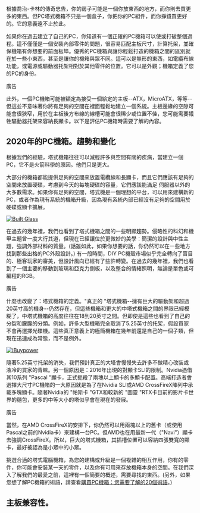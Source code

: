 根據喬治-卡林的傳奇忠告，你的房子可能是一個你放東西的地方，而你則去買更多的東西。但PC塔式機箱不只是一個盒子，你把你的PC組件，而你掙錢買更好的。它的意義遠不止於此。

如果你在過去建立了自己的PC，你知道有一個正確的PC機箱可以使或打破整個過程。這不僅僅是一個安裝內部零件的問題，很容易匹配主板尺寸，計算托架，並確保機箱有你想要的前面板埠。優秀的PC機箱與讓你輕鬆打造的機箱之間的區別就在於一些小東西，甚至是讓你的機箱與眾不同。這可以是無形的東西，如電纜布線功能，或電源或驅動器托架相對於其他零件的位置。它可以是外觀；機箱定義了您的PC的身份。

廣告





此外，一個PC機箱可能被額定為接受一個給定的主板--ATX，MicroATX，等等--但這並不意味著你將有足夠的空間在裡面輕鬆地建立一個系統。主板邊緣的空隙可能會很狹窄，用於在主板後方布線的線槽可能會很稀少或位置不佳，您可能需要犧牲驅動器托架來容納長顯卡。以下是評估PC機箱時需要了解的內容。

## 2020年的PC機箱。趨勢和變化

根據我們的經驗，塔式機箱往往可以減輕許多與空間有關的疾病，當建立一個PC，它不是火箭科學的原因。他們只是更大。

大部分的機箱都能提供足夠的空間來放置電纜線和長顯卡，而且它們應該有足夠的空間來放置硬碟，考慮到今天的每塊硬碟的容量，它們應該能滿足 伺服器以外的大多數需求。如果你有足夠的空間，塔式機是一個理想的平台，可以用來建構新的PC，或者作為現有系統的機箱升級，因為現有系統內部已經沒有足夠的空間用於硬碟或顯卡擴展。

[![Built Glass](https://s3.tenten.co/images/2021/01/943fd13289329f2c281bf6a275c888e5-thumb.jpg)](#)

在過去的幾年裡，我們也看到了塔式機箱之間的一些明顯趨勢。侵略性的科幻和機甲主題曾一度大行其道，但現在已經讓位於更微妙的美學：簡潔的設計與中性主題，強調外部材料的質量。(話雖如此，如果你想要的話，你仍然可以在一些地方找到那些出格的PC外殼設計。) 有一段時間，DIY PC機殼市場似乎完全轉向了盲目的、極客玩家的審美，但設計風向已經有了些許轉變。在過去的幾年裡，我們也看到了一個主要的移動到玻璃和亞克力側板，以及整合的情緒照明，無論是單色或可編程的RGB。

廣告





什麼也改變了：塔式機箱的定義。"真正的 "塔式機箱--擁有巨大的驅動架和超過20英寸高的機身--仍然存在，但這些機箱和更大的中塔式機箱之間的界限已經模糊了，中塔式機箱的高度往往在18到20英寸之間。但即使是這些也看到了自己的分裂和朦朧的分類。例如，許多大型機箱完全取消了5.25英寸的托架，假設買家不會再選擇光碟機。這些真正意義上的極簡機箱在幾年前還是自己的一個子類，但現在迅速成為常態，而不是例外。

[![iBuypower](https://s3.tenten.co/images/2021/01/8865d1fc0c38139c9b52751d9a59c529-thumb.jpg)](#)

隨著5.25英寸托架的消失，我們預計真正的大塔會慢慢失去許多不做精心改裝或液冷的買家的青睞。另一個原因是：2016年出現的對顯卡SLI的限制。Nvidia憑借其10系列 "Pascal "顯卡，正式扼殺了兩塊以上顯卡的多顯卡配置。高端打造者會選擇大尺寸PC機箱的一大原因就是為了在Nvidia SLI或AMD CrossFireX陣列中承載多塊顯卡。隨著Nvidia的 "帕斯卡 "GTX和較新的 "圖靈 "RTX卡目前的影片卡世界的麵包，更多的中等大小的塔似乎會在現在的發展。

廣告





當然，在AMD CrossFireX的安排下，你仍然可以用兩塊以上的舊卡（或使用Pascal之前的Nvidia卡）來建構一台PC。但AMD也在用最新一代（"Navi"）顯卡去強調CrossFireX。所以，巨大的塔式機箱，其插槽位置可以容納四張雙寬的顯卡，最好被認為是小眾中的小眾。

挑選合適的塔式電腦機箱，為您的建構或升級是一個複雜的相互作用，你有的零件，你可能會安裝某一天的零件，以及你有可用來存放機箱本身的空間。在我們深入了解我們的最愛之前，這裡有一個簡要的概述，需要尋找的東西。(另外，如果您想了解PC機箱的術語，請查看[購買PC機箱：您需要了解的20個術語](https://www.pcmag.com/news/buying-a-pc-case-20-terms-you-need-to-know)。)

## 主板兼容性。
